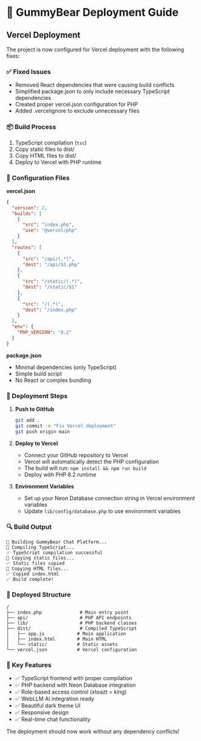 # 🚀 GummyBear Deployment Guide

## Vercel Deployment

The project is now configured for Vercel deployment with the following fixes:

### ✅ Fixed Issues
- Removed React dependencies that were causing build conflicts
- Simplified package.json to only include necessary TypeScript dependencies
- Created proper vercel.json configuration for PHP
- Added .vercelignore to exclude unnecessary files

### 📦 Build Process
1. TypeScript compilation (`tsc`)
2. Copy static files to dist/
3. Copy HTML files to dist/
4. Deploy to Vercel with PHP runtime

### 🔧 Configuration Files

**vercel.json**
```json
{
  "version": 2,
  "builds": [
    {
      "src": "index.php",
      "use": "@vercel/php"
    }
  ],
  "routes": [
    {
      "src": "/api/(.*)",
      "dest": "/api/$1.php"
    },
    {
      "src": "/static/(.*)",
      "dest": "/static/$1"
    },
    {
      "src": "/(.*)",
      "dest": "/index.php"
    }
  ],
  "env": {
    "PHP_VERSION": "8.2"
  }
}
```

**package.json**
- Minimal dependencies (only TypeScript)
- Simple build script
- No React or complex bundling

### 🚀 Deployment Steps

1. **Push to GitHub**
   ```bash
   git add .
   git commit -m "Fix Vercel deployment"
   git push origin main
   ```

2. **Deploy to Vercel**
   - Connect your GitHub repository to Vercel
   - Vercel will automatically detect the PHP configuration
   - The build will run: `npm install && npm run build`
   - Deploy with PHP 8.2 runtime

3. **Environment Variables**
   - Set up your Neon Database connection string in Vercel environment variables
   - Update `lib/config/database.php` to use environment variables

### 🔍 Build Output
```
🍭 Building GummyBear Chat Platform...
🔨 Compiling TypeScript...
✅ TypeScript compilation successful
📁 Copying static files...
✅ Static files copied
📄 Copying HTML files...
✅ Copied index.html
✅ Build complete!
```

### 📁 Deployed Structure
```
/
├── index.php              # Main entry point
├── api/                   # PHP API endpoints
├── lib/                   # PHP backend classes
├── dist/                  # Compiled TypeScript
│   ├── app.js            # Main application
│   ├── index.html        # Main HTML
│   └── static/           # Static assets
└── vercel.json           # Vercel configuration
```

### 🎯 Key Features
- ✅ TypeScript frontend with proper compilation
- ✅ PHP backend with Neon Database integration
- ✅ Role-based access control (xtoazt = king)
- ✅ WebLLM AI integration ready
- ✅ Beautiful dark theme UI
- ✅ Responsive design
- ✅ Real-time chat functionality

The deployment should now work without any dependency conflicts!
